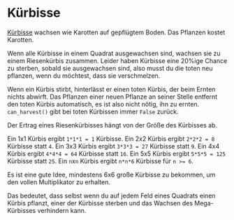 # Kürbisse
[Kürbisse](objects/pumpkin) wachsen wie Karotten auf gepflügtem Boden. Das Pflanzen kostet Karotten.

Wenn alle Kürbisse in einem Quadrat ausgewachsen sind, wachsen sie zu einem Riesenkürbis zusammen. Leider haben Kürbisse eine 20%ige Chance zu sterben, sobald sie ausgewachsen sind, also musst du die toten neu pflanzen, wenn du möchtest, dass sie verschmelzen.

Wenn ein Kürbis stirbt, hinterlässt er einen toten Kürbis, der beim Ernten nichts abwirft. Das Pflanzen einer neuen Pflanze an seiner Stelle entfernt den toten Kürbis automatisch, es ist also nicht nötig, ihn zu ernten. `can_harvest()` gibt bei toten Kürbissen immer `False` zurück.

Der Ertrag eines Riesenkürbisses hängt von der Größe des Kürbisses ab.

Ein 1x1 Kürbis ergibt `1*1*1 = 1` Kürbisse.
Ein 2x2 Kürbis ergibt `2*2*2 = 8` Kürbisse statt `4`.
Ein 3x3 Kürbis ergibt `3*3*3 = 27` Kürbisse statt `9`.
Ein 4x4 Kürbis ergibt `4*4*4 = 64` Kürbisse statt `16`.
Ein 5x5 Kürbis ergibt `5*5*5 = 125` Kürbisse statt `25`.
Ein `n`x`n` Kürbis ergibt `n*n*6` Kürbisse für `n >= 6`.

Es ist eine gute Idee, mindestens 6x6 große Kürbisse zu bekommen, um den vollen Multiplikator zu erhalten.

Das bedeutet, dass selbst wenn du auf jedem Feld eines Quadrats einen Kürbis pflanzt, einer der Kürbisse sterben und das Wachsen des Mega-Kürbisses verhindern kann.
